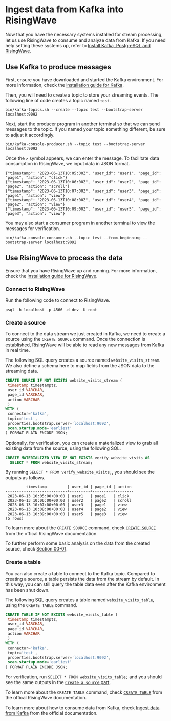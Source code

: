 # Ingest data from Kafka into RisingWave

Now that you have the necessary systems installed for stream processing, let us use RisingWave to consume and analyze data from Kafka. If you need help setting these systems up, refer to [Install Kafka, PostgreSQL and RisingWave](00-install-kafka-pg-rw.md).

## Use Kafka to produce messages

First, ensure you have downloaded and started the Kafka environment. For more information, check the [installation guide for Kafka](00-install-kafka-pg-rw.md#install-kafka).

Then, you will need to create a topic to store your streaming events. The following line of code creates a topic named `test`.

```terminal
bin/kafka-topics.sh --create --topic test --bootstrap-server localhost:9092
```

Next, start the producer program in another terminal so that we can send messages to the topic. If you named your topic something different, be sure to adjust it accordingly. 

```terminal
bin/kafka-console-producer.sh --topic test --bootstrap-server localhost:9092
```

Once the `>` symbol appears, we can enter the message. To facilitate data consumption in RisingWave, we input data in JSON format.

```terminal
{"timestamp": "2023-06-13T10:05:00Z", "user_id": "user1", "page_id": "page1", "action": "click"}
{"timestamp": "2023-06-13T10:06:00Z", "user_id": "user2", "page_id": "page2", "action": "scroll"}
{"timestamp": "2023-06-13T10:07:00Z", "user_id": "user3", "page_id": "page1", "action": "view"}
{"timestamp": "2023-06-13T10:08:00Z", "user_id": "user4", "page_id": "page2", "action": "view"}
{"timestamp": "2023-06-13T10:09:00Z", "user_id": "user5", "page_id": "page3", "action": "view"}
```

You may also start a consumer program in another terminal to view the messages for verification.

```terminal
bin/kafka-console-consumer.sh --topic test --from-beginning --bootstrap-server localhost:9092
```

## Use RisingWave to process the data

Ensure that you have RisingWave up and running. For more information, check the [installation guide for RisingWave](00-install-kafka-pg-rw.md#install-risingwave).

### Connect to RisingWave

Run the following code to connect to RisingWave.

```terminal
psql -h localhost -p 4566 -d dev -U root
```

### Create a source

To connect to the data stream we just created in Kafka, we need to create a source using the `CREATE SOURCE` command. Once the connection is established, RisingWave will be able to read any new messages from Kafka in real time. 

The following SQL query creates a source named `website_visits_stream`. We also define a schema here to map fields from the JSON data to the streaming data. 

```sql
CREATE SOURCE IF NOT EXISTS website_visits_stream (
 timestamp timestamptz,
 user_id VARCHAR,
 page_id VARCHAR,
 action VARCHAR
 )
WITH (
 connector='kafka',
 topic='test',
 properties.bootstrap.server='localhost:9092',
 scan.startup.mode='earliest'
) FORMAT PLAIN ENCODE JSON;
```

Optionally, for verification, you can create a materialized view to grab all existing data from the source, using the following SQL.
```sql
CREATE MATERIALIZED VIEW IF NOT EXISTS verify_website_visits AS
  SELECT * FROM website_visits_stream;
```

By running `SELECT * FROM verify_website_visits;`, you should see the outputs as follows.
```terminal
         timestamp         | user_id | page_id | action
---------------------------+---------+---------+--------
 2023-06-13 10:05:00+00:00 | user1   | page1   | click
 2023-06-13 10:06:00+00:00 | user2   | page2   | scroll
 2023-06-13 10:07:00+00:00 | user3   | page1   | view
 2023-06-13 10:08:00+00:00 | user4   | page2   | view
 2023-06-13 10:09:00+00:00 | user5   | page3   | view
(5 rows)
```

To learn more about the `CREATE SOURCE` command, check [`CREATE SOURCE`](https://docs.risingwave.com/docs/current/sql-create-source/) from the offical RisingWave documentation.

To further perform some basic analysis on the data from the created source, check [Section 00-01](../01-query-process-streaming-data/001-ingest-analyze-kafka.md#analyze-the-data).

### Create a table

You can also create a table to connect to the Kafka topic. Compared to creating a source, a table persists the data from the stream by default. In this way, you can still query the table data even after the Kafka environment has been shut down.

The following SQL query creates a table named `website_visits_table`, using the `CREATE TABLE` command.
```sql
CREATE TABLE IF NOT EXISTS website_visits_table (
 timestamp timestamptz,
 user_id VARCHAR,
 page_id VARCHAR,
 action VARCHAR
 )
WITH (
 connector='kafka',
 topic='test',
 properties.bootstrap.server='localhost:9092',
 scan.startup.mode='earliest'
) FORMAT PLAIN ENCODE JSON;
```

For verification, run `SELECT * FROM website_visits_table;` and you should see the same outputs in the [`Create a source` part](#create-a-source).

To learn more about the `CREATE TABLE` command, check [`CREATE TABLE`](https://docs.risingwave.com/docs/current/sql-create-table/) from the offical RisingWave documentation.

To learn more about how to consume data from Kafka, check [Ingest data from Kafka](https://docs.risingwave.com/docs/current/ingest-from-kafka/) from the official documentation.
